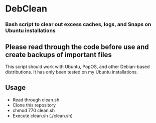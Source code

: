 # DebClean
### Bash script to clear out excess caches, logs, and Snaps on Ubuntu installations
## Please read through the code before use and create backups of important files

This script should work with Ubuntu, PopOS, and other Debian-based distributions. It has only been tested on my Ubuntu installations.

## Usage
- Read through clean.sh
- Clone this repository
- chmod 770 clean.sh
- Execute clean.sh (./clean.sh)
